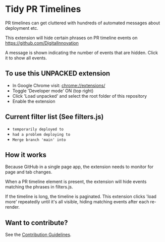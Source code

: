 # Tidy PR Timelines

PR timelines can get cluttered with hundreds of automated messages about deployment etc.

This extension will hide certain phrases on PR timeline events on  https://github.com/DigitalInnovation

A message is shown indicating the number of events that are hidden. Click it to show all events.

## To use this UNPACKED extension

- In Google Chrome visit: [chrome://extensions/](chrome://extensions/)
- Toggle 'Developer mode' ON (top right)
- Click 'Load unpacked' and select the root folder of this repository
- Enable the extension

## Current filter list (See filters.js)

- ```temporarily deployed to```
- ```had a problem deploying to```
- ```Merge branch 'main' into```

## How it works

Because GitHub in a single page app, the extension needs to monitor for page and tab changes.

When a PR timeline element is present, the extension will hide events matching the phrases in filters.js.

If the timeline is long, the timeline is paginated.  This extension clicks 'load more' repeatedly until it's all visible, hiding matching events after each re-render.

## Want to contribute?

See the [Contribution Guidelines](/CONTRIBUTING.md).